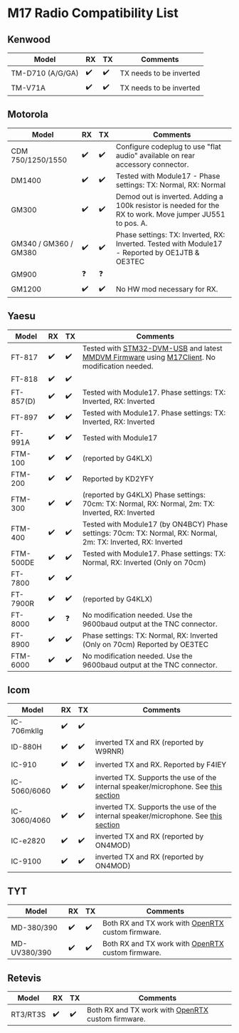 # M17 Radio Compatibility List

## Kenwood

| Model            | RX | TX | Comments                |
| ---------------- | -- | -- | ----------------------- |
| TM-D710 (A/G/GA) | ✔️ | ✔️ | TX needs to be inverted |
| TM-V71A          | ✔️ | ✔️ | TX needs to be inverted |

## Motorola

| Model             | RX | TX | Comments |
| ----------------- | -- | -- | -------- | 
| CDM 750/1250/1550 | ✔️ | ✔️ | Configure codeplug to use "flat audio" available on rear accessory connector. |
| DM1400 | ✔️ | ✔️ |  Tested with Module17 - Phase settings: TX: Normal, RX: Normal  |
| GM300             | ✔️ | ✔️ | Demod out is inverted. Adding a 100k resistor is needed for the RX to work. Move jumper JU551 to pos. A. |
| GM340 / GM360 / GM380 | ✔️ | ✔️ | Phase settings: TX: Inverted, RX: Inverted. Tested with Module17 - Reported by OE1JTB & OE3TEC |
| GM900             | ❓ | ❓ |            |
| GM1200            | ✔️ | ✔️ | No HW mod necessary for RX. |

## Yaesu

| Model   | RX | TX | Comments |
| ------- | -- | -- | -------- |
| FT-817  | ✔️ | ✔️ | Tested with [STM32-DVM-USB](http://www.repeater-builder.com/products/stm32-dvm.html) and latest [MMDVM Firmware](https://github.com/g4klx/MMDVM) using [M17Client](https://github.com/g4klx/M17Client). No modification needed. |
| FT-818  | ✔️ | ✔️ | |
| FT-857(D) | ✔️ | ✔️ | Tested with Module17. Phase settings: TX: Inverted, RX: Inverted |
| FT-897 | ✔️ | ✔️ | Tested with Module17. Phase settings: TX: Inverted, RX: Inverted |
| FT-991A | ✔️ | ✔️ | Tested with Module17 |
| FTM-100  | ✔️ | ✔️ | (reported by G4KLX)|
| FTM-200  | ✔️ | ✔️ | Reported by KD2YFY|
| FTM-300  | ✔️ | ✔️ | (reported by G4KLX) Phase settings: 70cm: TX: Normal, RX: Normal, 2m: TX: Inverted, RX: Inverted |
| FTM-400  | ✔️ | ✔️ | Tested with Module17 (by ON4BCY) Phase settings: 70cm: TX: Normal, RX: Normal, 2m: TX: Inverted, RX: Inverted|
| FTM-500DE  | ✔️ | ✔️ | Tested with Module17. Phase settings: TX: Normal, RX: Inverted (Only on 70cm) |
| FT-7800 | ✔️ | ✔️ | |
| FT-7900R | ✔️ | ✔️ | (reported by G4KLX)|
| FT-8000 | ✔️ | ❓ | No modification needed. Use the 9600baud output at the TNC connector. |
| FT-8900 | ✔️ | ✔️ | Phase settings: TX: Normal, RX: Inverted (Only on 70cm) Reported by OE3TEC |
| FTM-6000 | ✔️ | ✔️ | No modification needed. Use the 9600baud output at the TNC connector. |

## Icom

| Model       | RX | TX | Comments |
| ----------- | -- | -- | -------- |
| IC-706mkIIg | ✔️ | ✔️ | |
| ID-880H     | ✔️ | ✔️ | inverted TX and RX (reported by W9RNR) |
| IC-910      | ✔️ | ✔️ | inverted TX and RX. Reported by F4IEY |
| IC-5060/6060| ✔️ | ✔️ | inverted TX. Supports the use of the internal speaker/microphone. See [this section](icf5060_3060.md) |
| IC-3060/4060| ✔️ | ✔️ | inverted TX. Supports the use of the internal speaker/microphone. See [this section](icf5060_3060.md) |
| IC-e2820    | ✔️ | ✔️ | inverted TX and RX (reported by ON4MOD) |
| IC-9100     | ✔️ | ✔️ | inverted TX and RX (reported by ON4MOD) |

## TYT

| Model        | RX | TX | Comments |
| ------------ | -- | -- | -------- |
| MD-380/390   | ✔️ | ✔️ | Both RX and TX work with [OpenRTX](https://openrtx.org) custom firmware.  |
| MD-UV380/390 | ✔️ | ✔️ | Both RX and TX work with [OpenRTX](https://openrtx.org) custom firmware.  |

## Retevis

| Model    | RX | TX | Comments |
| -------- | -- | -- | -------- |
| RT3/RT3S | ✔️ | ✔️ | Both RX and TX work with [OpenRTX](https://openrtx.org) custom firmware. |
